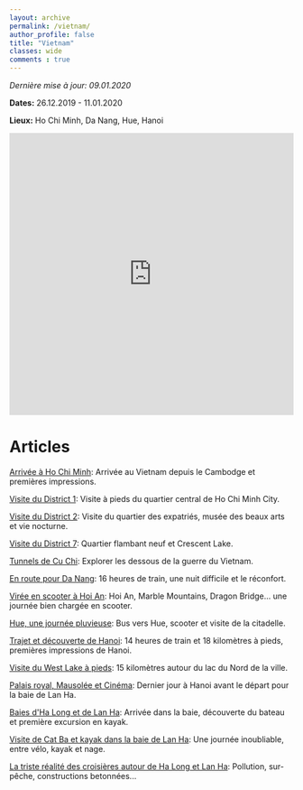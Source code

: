 ```yaml
---
layout: archive
permalink: /vietnam/
author_profile: false
title: "Vietnam"
classes: wide
comments : true
---
```


*Dernière mise à jour: 09.01.2020*

**Dates:** 26.12.2019 - 11.01.2020

**Lieux:** Ho Chi Minh, Da Nang, Hue, Hanoi

<iframe src="https://www.google.com/maps/d/u/0/embed?mid=1O-fZeTVi0HJAGkTBRXkIbMf7t7TRkJ3U" width="100%" height="500" frameBorder="0"></iframe>

<br>

# Articles

[Arrivée à Ho Chi Minh](https://maelfabien.github.io/vietnam_0/): Arrivée au Vietnam depuis le Cambodge et premières impressions.

[Visite du District 1](https://maelfabien.github.io/vietnam_1/): Visite à pieds du quartier central de Ho Chi Minh City.

[Visite du District 2](https://maelfabien.github.io/vietnam_2/): Visite du quartier des expatriés, musée des beaux arts et vie nocturne.

[Visite du District 7](https://maelfabien.github.io/vietnam_3/): Quartier flambant neuf et Crescent Lake.

[Tunnels de Cu Chi](https://maelfabien.github.io/vietnam_4/): Explorer les dessous de la guerre du Vietnam.

[En route pour Da Nang](https://maelfabien.github.io/vietnam_5/): 16 heures de train, une nuit difficile et le réconfort.

[Virée en scooter à Hoi An](https://maelfabien.github.io/vietnam_6/): Hoi An, Marble Mountains, Dragon Bridge... une journée bien chargée en scooter.

[Hue, une journée pluvieuse](https://maelfabien.github.io/vietnam_7/): Bus vers Hue, scooter et visite de la citadelle.

[Trajet et découverte de Hanoi](https://maelfabien.github.io/vietnam_8/): 14 heures de train et 18 kilomètres à pieds, premières impressions de Hanoi.

[Visite du West Lake à pieds](https://maelfabien.github.io/vietnam_9/): 15 kilomètres autour du lac du Nord de la ville.

[Palais royal, Mausolée et Cinéma](https://maelfabien.github.io/vietnam_10/): Dernier jour à Hanoi avant le départ pour la baie de Lan Ha.

[Baies d'Ha Long et de Lan Ha](https://maelfabien.github.io/vietnam_11/): Arrivée dans la baie, découverte du bateau et première excursion en kayak.

[Visite de Cat Ba et kayak dans la baie de Lan Ha](https://maelfabien.github.io/vietnam_12/): Une journée inoubliable, entre vélo, kayak et nage.

[La triste réalité des croisières autour de Ha Long et Lan Ha](https://maelfabien.github.io/vietnam_13/): Pollution, sur-pêche, constructions betonnées...